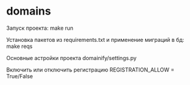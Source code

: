 # domains

Запуск проекта:
make run

Установка пакетов из requirements.txt и применение миграций в бд:
make reqs

Основные астройки проекта
domainify/settings.py

Включить или отключить регистрацию 
REGISTRATION_ALLOW = True/False

